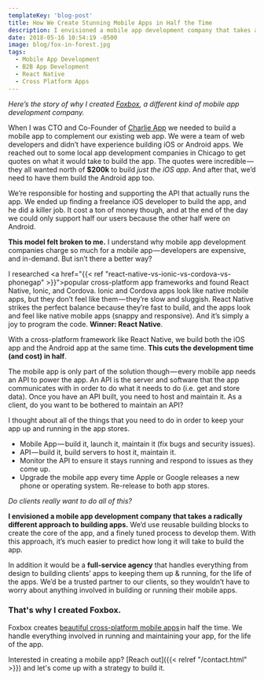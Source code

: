 ```yaml
---
templateKey: 'blog-post'
title: How We Create Stunning Mobile Apps in Half the Time
description: I envisioned a mobile app development company that takes a radically different approach to building apps.
date: 2018-05-16 10:54:19 -0500
image: blog/fox-in-forest.jpg
tags:
  - Mobile App Development
  - B2B App Development
  - React Native
  - Cross Platform Apps
---
```

_Here’s the story of why I created_ [_Foxbox_](/)_, a different kind of mobile app development company._

When I was CTO and Co-Founder of <a target="_blank" href="http://www.businessinsider.com/aaron-frazin-built-charlie-personal-assistant-app-2015-6">Charlie App</a> we needed to build a mobile app to complement our existing web app. We were a team of web developers and didn’t have experience building iOS or Android apps. We reached out to some local app development companies in Chicago to get quotes on what it would take to build the app. The quotes were incredible — they all wanted north of **$200k** to build _just the iOS app_. And after that, we’d need to have them build the Android app too.

We’re responsible for hosting and supporting the API that actually runs the app. We ended up finding a freelance iOS developer to build the app, and he did a killer job. It cost a ton of money though, and at the end of the day we could only support half our users because the other half were on Android.

**This model felt broken to me.** I understand why mobile app development companies charge so much for a mobile app — developers are expensive, and in-demand. But isn’t there a better way?

I researched <a href="{{< ref "react-native-vs-ionic-vs-cordova-vs-phonegap" >}}">popular cross-platform app frameworks</a> and found React Native, Ionic, and Cordova. Ionic and Cordova apps look like native mobile apps, but they don’t feel like them — they’re slow and sluggish. React Native strikes the perfect balance because they’re fast to build, and the apps look and feel like native mobile apps (snappy and responsive). And it’s simply a joy to program the code. **Winner: React Native**.

With a cross-platform framework like React Native, we build both the iOS app and the Android app at the same time. **This cuts the development time (and cost) in half**.

The mobile app is only part of the solution though — every mobile app needs an API to power the app. An API is the server and software that the app communicates with in order to do what it needs to do (i.e. get and store data). Once you have an API built, you need to host and maintain it. As a client, do you want to be bothered to maintain an API?

I thought about all of the things that you need to do in order to keep your app up and running in the app stores.

* Mobile App — build it, launch it, maintain it (fix bugs and security issues).
* API — build it, build servers to host it, maintain it.
* Monitor the API to ensure it stays running and respond to issues as they come up.
* Upgrade the mobile app every time Apple or Google releases a new phone or operating system. Re-release to both app stores.

_Do clients really want to do all of this?_

**I envisioned a mobile app development company that takes a radically different approach to building apps.** We’d use reusable building blocks to create the core of the app, and a finely tuned process to develop them. With this approach, it’s much easier to predict how long it will take to build the app.

In addition it would be a **full-service agency** that handles everything from design to building clients’ apps to keeping them up & running, for the life of the apps. We’d be a trusted partner to our clients, so they wouldn’t have to worry about anything involved in building or running their mobile apps.

### That's why I created Foxbox.

Foxbox creates [beautiful cross-platform mobile apps](/) in half the time. We handle everything involved in running and maintaining your app, for the life of the app.

Interested in creating a mobile app?  [Reach out]({{< relref "/contact.html" >}}) and let's come up with a strategy to build it.
